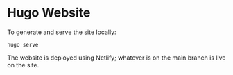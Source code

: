 # Hugo Website

To generate and serve the site locally:

```
hugo serve
```

The website is deployed using Netlify; whatever is on the main branch is live on the site.
